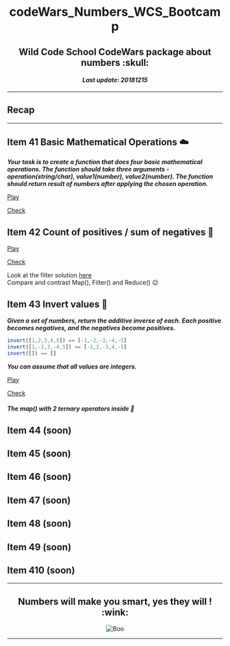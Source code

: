 <h1 align="center">codeWars_Numbers_WCS_Bootcamp</h1>
<h2 align="center">Wild Code School CodeWars package about numbers :skull:</h2>
<h4 align="center"><i>Last update: 20181215</i></h4>

***

## Recap

***

## Item 41 Basic Mathematical Operations :cloud:

_**Your task is to create a function that does four basic mathematical operations.
The function should take three arguments - operation(string/char), value1(number), value2(number).
The function should return result of numbers after applying the chosen operation.**_

[Play](https://www.codewars.com/kata/basic-mathematical-operations)

[Check](https://github.com/codingk8/codeWars_Numbers_WCS_Bootcamp/blob/master/41_basic_mathematical_operations.js)

## Item 42 Count of positives / sum of negatives :octopus:

[Play](https://www.codewars.com/kata/count-of-positives-slash-sum-of-negatives)

[Check](https://github.com/codingk8/codeWars_Numbers_WCS_Bootcamp/blob/master/42_count_of_positives.js)

Look at the filter solution [here](https://repl.it/@johntduong/Code-Wars-Count-of-positives-sum-of-negatives)  
Compare and contrast Map(), Filter() and Reduce() :wink:

## Item 43 Invert values :koala:

_**Given a set of numbers, return the additive inverse of each. Each positive becomes negatives, and the negatives become positives.**_
```js
invert([1,2,3,4,5]) == [-1,-2,-3,-4,-5]
invert([1,-2,3,-4,5]) == [-1,2,-3,4,-5]
invert([]) == []
```
_**You can assume that all values are integers.**_


[Play](https://www.codewars.com/kata/invert-values)

[Check](https://github.com/codingk8/codeWars_Numbers_WCS_Bootcamp/blob/master/43_invert_values.js)

##### The map() with 2 ternary operators inside :dancer:

## Item 44 (soon)

## Item 45 (soon)

## Item 46 (soon)

## Item 47 (soon)

## Item 48 (soon)

## Item 49 (soon)

## Item 410 (soon)


***

<h2 align="center">Numbers will make you smart, yes they will ! :wink:</h2>
<p align="center"><img src="https://media.giphy.com/media/l0Ex9pftnvPgw0nPa/giphy.gif" alt="Boo"/></p>
  
***
